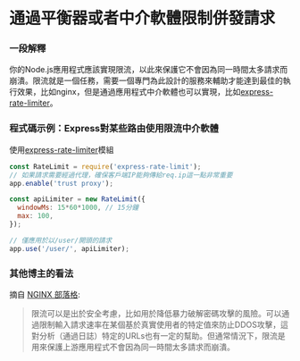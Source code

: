 # 通過平衡器或者中介軟體限制併發請求

### 一段解釋

你的Node.js應用程式應該實現限流，以此來保護它不會因為同一時間太多請求而崩潰。限流就是一個任務，需要一個專門為此設計的服務來輔助才能達到最佳的執行效果，比如nginx，但是通過應用程式中介軟體也可以實現，比如[express-rate-limiter](https://www.npmjs.com/package/express-rate-limit)。

### 程式碼示例：Express對某些路由使用限流中介軟體

使用[express-rate-limiter](https://www.npmjs.com/package/express-rate-limit)模組

``` javascript
const RateLimit = require('express-rate-limit');
// 如果請求需要經過代理，確保客戶端IP能夠傳給req.ip這一點非常重要
app.enable('trust proxy');

const apiLimiter = new RateLimit({
  windowMs: 15*60*1000, // 15分鐘
  max: 100,
});

// 僅應用於以/user/開頭的請求
app.use('/user/', apiLimiter);
```

### 其他博主的看法

摘自 [NGINX 部落格](https://www.nginx.com/blog/rate-limiting-nginx/):

> 限流可以是出於安全考慮，比如用於降低暴力破解密碼攻擊的風險。可以通過限制輸入請求速率在某個基於真實使用者的特定值來防止DDOS攻擊，這對分析（通過日誌）特定的URLs也有一定的幫助。但通常情況下，限流是用來保護上游應用程式不會因為同一時間太多請求而崩潰。